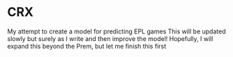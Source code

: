 # CRX
My attempt to create a model for predicting EPL games
This will be updated slowly but surely as I write and then improve the model!
Hopefully, I will expand this beyond the Prem, but let me finish this first
